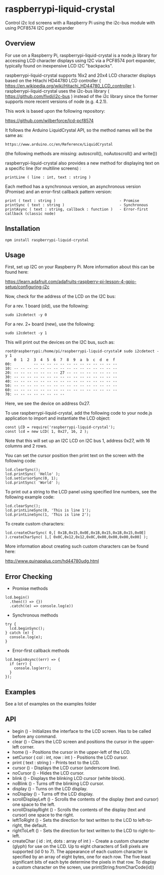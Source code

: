 # raspberrypi-liquid-crystal
 Control i2c lcd screens with a Raspberry Pi using the i2c-bus module with using PCF8574 I2C port expander

## Overview
For use on a Raspberry Pi, raspberrypi-liquid-crystal is a node.js library for accessing LCD character displays using I2C via a PCF8574 port expander, typically found on inexpensive LCD I2C "backpacks".

raspberrypi-liquid-crystal supports 16x2 and 20x4 LCD character displays based on the Hitachi HD44780 LCD controller ( https://en.wikipedia.org/wiki/Hitachi_HD44780_LCD_controller ). raspberrypi-liquid-crystal uses the i2c-bus library ( https://github.com/fivdi/i2c-bus ) instead of the i2c library since the former supports more recent versions of node (e.g. 4.2.1).

This work is based upon the following repository:

https://github.com/wilberforce/lcd-pcf8574

It follows the Arduino LiquidCrystal API, so the method names will be the same as:
```
https://www.arduino.cc/en/Reference/LiquidCrystal
```
(the following methods are missing: autoscroll(), noAutoscroll() and write())

raspberrypi-liquid-crystal also provides a new method for displaying text on a specific line (for multiline screens) :
```
printLine ( line : int, text : string )
```

Each method has a synchronous version, an asynchronous version (Promise) and an error-first callback pattern version:
```
print ( text : string )                             - Promise
printSync ( text : string )                         - Synchronous
printAsync ( text : string, callback : function )   - Error-first callback (classic node)
```

## Installation

```
npm install raspberrypi-liquid-crystal
```


## Usage

First, set up I2C on your Raspberry Pi. More information about this can be found here:

https://learn.adafruit.com/adafruits-raspberry-pi-lesson-4-gpio-setup/configuring-i2c

Now, check for the address of the LCD on the I2C bus:

For a rev. 1 board (old), use the following:

```
sudo i2cdetect -y 0
```

For a rev. 2+ board (new), use the following:

```
sudo i2cdetect -y 1
```

This will print out the devices on the I2C bus, such as:

```
root@raspberrypi:/home/pi/raspberrypi-liquid-crystal# sudo i2cdetect -y 1
    0  1  2  3  4  5  6  7  8  9  a  b  c  d  e  f
00:          -- -- -- -- -- -- -- -- -- -- -- -- --
10: -- -- -- -- -- -- -- -- -- -- -- -- -- -- -- --
20: -- -- -- -- -- -- -- 27 -- -- -- -- -- -- -- --
30: -- -- -- -- -- -- -- -- -- -- -- -- -- -- -- --
40: -- -- -- -- -- -- -- -- -- -- -- -- -- -- -- --
50: -- -- -- -- -- -- -- -- -- -- -- -- -- -- -- --
60: -- -- -- -- -- -- -- -- -- -- -- -- -- -- -- --
70: -- -- -- -- -- -- -- --

```

Here, we see the device on address 0x27.

To use raspberrypi-liquid-crystal, add the following code to your node.js application to import and instantiate the LCD object:

```
const LCD = require('raspberrypi-liquid-crystal');
const lcd = new LCD( 1, 0x27, 16, 2 );

```

Note that this will set up an I2C LCD on I2C bus 1, address 0x27, with 16 columns and 2 rows.

You can set the cursor position then print text on the screen with the following code:
```
lcd.clearSync();
lcd.printSync( 'Hello' );
lcd.setCursorSync(0, 1);
lcd.printSync( 'World' );
```


To print out a string to the LCD panel using specified line numbers, see the following example code:

```
lcd.clearSync();
lcd.printLineSync(0, 'This is line 1');
lcd.printLineSync(1, 'This is line 2');
```

To create custom characters:

```
lcd.createCharSync( 0,[ 0x1B,0x15,0x0E,0x1B,0x15,0x1B,0x15,0x0E] ).createCharSync( 1,[ 0x0C,0x12,0x12,0x0C,0x00,0x00,0x00,0x00] );
```

More information about creating such custom characters can be found here:

http://www.quinapalus.com/hd44780udg.html

## Error Checking

- Promise methods
```
lcd.begin()
  .then(() => {})
  .catch((e) => console.log(e))
```
- Synchronous methods
```
try {
  lcd.beginSync();
} catch (e) {
  console.log(e);
}
```
- Error-first callback methods
```
lcd.beginAsync((err) => {
  if (err) {
    console.log(err);
  }
});
```

## Examples
See a lot of examples on the examples folder

## API
- begin () - Initializes the interface to the LCD screen. Has to be called before any command.
- clear () - Clears the LCD screen and positions the cursor in the upper-left corner.
- home () - Positions the cursor in the upper-left of the LCD.
- setCursor ( col : int, row : int ) - Positions the LCD cursor.
- print ( text : string ) - Prints text to the LCD.
- cursor () - Displays the LCD cursor (underscore line).
- noCursor () - Hides the LCD cursor.
- blink () - Displays the blinking LCD cursor (white block).
- noBlink () - Turns off the blinking LCD cursor.
- display () - Turns on the LCD display.
- noDisplay () - Turns off the LCD display.
- scrollDisplayLeft () - Scrolls the contents of the display (text and cursor) one space to the left.
- scrollDisplayRight () - Scrolls the contents of the display (text and cursor) one space to the right.
- leftToRight () - Sets the direction for text written to the LCD to left-to-right, the default.
- rightToLeft () - Sets the direction for text written to the LCD to right-to-left.
- createChar ( id : int, dots : array of int ) - Create a custom character (glyph) for use on the LCD. Up to eight characters of 5x8 pixels are supported (id 0 to 7). The appearance of each custom character is specified by an array of eight bytes, one for each row. The five least significant bits of each byte determine the pixels in that row. To display a custom character on the screen, use print(String.fromCharCode(id))
